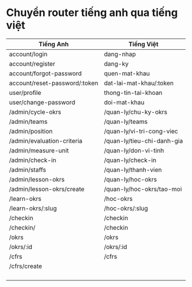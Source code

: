 # Chuyển router tiếng anh qua tiếng việt

| Tiếng Anh                     | Tiếng Việt                 |
| ----------------------------- | -------------------------- |
| account/login                 | dang-nhap                  |
| account/register              | dang-ky                    |
| account/forgot-password       | quen-mat-khau              |
| account/reset-password/:token | dat-lai-mat-khau/:token    |
| user/profile                  | thong-tin-tai-khoan        |
| user/change-password          | doi-mat-khau               |
| /admin/cycle-okrs             | /quan-ly/chu-ky-okrs       |
| /admin/teams                  | /quan-ly/teams             |
| /admin/position               | /quan-ly/vi-tri-cong-viec  |
| /admin/evaluation-criteria    | /quan-ly/tieu-chi-danh-gia |
| /admin/measure-unit           | /quan-ly/don-vi-tinh       |
| /admin/check-in               | /quan-ly/check-in          |
| /admin/staffs                 | /quan-ly/thanh-vien        |
| /admin/lesson-okrs            | /quan-ly/hoc-okrs          |
| /admin/lesson-okrs/create     | /quan-ly/hoc-okrs/tao-moi  |
| /learn-okrs                   | /hoc-okrs                  |
| /learn-okrs/:slug             | /hoc-okrs/:slug            |
| /checkin                      | /checkin                   |
| /checkin/                     | /checkin                   |
| /okrs                         | /okrs                      |
| /okrs/:id                     | /okrs/:id                  |
| /cfrs                         | /cfrs                      |
| /cfrs/create                  |                            |
|                               |                            |
|                               |                            |
|                               |                            |
|                               |                            |
